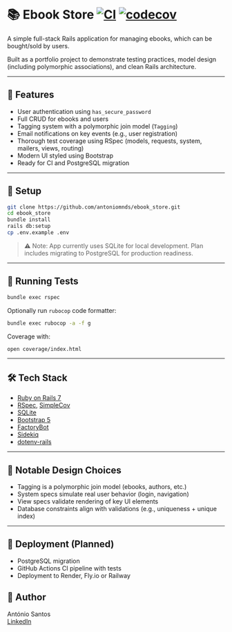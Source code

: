 # 📚 Ebook Store [![CI](https://github.com/antoniomnds/ebook_store/actions/workflows/ci.yml/badge.svg)](https://github.com/antoniomnds/ebook_store/actions/workflows/ci.yml) [![codecov](https://codecov.io/gh/antoniomnds/ebook_store/graph/badge.svg?token=4RCR91OHQG)](https://codecov.io/gh/antoniomnds/ebook_store)


A simple full-stack Rails application for managing ebooks, which can be bought/sold by users.

Built as a portfolio project to demonstrate testing practices, model design
(including polymorphic associations), and clean Rails architecture.

---

## 🚀 Features

- User authentication using `has_secure_password`
- Full CRUD for ebooks and users
- Tagging system with a polymorphic join model (`Tagging`)
- Email notifications on key events (e.g., user registration)
- Thorough test coverage using RSpec (models, requests, system, mailers, views, routing)
- Modern UI styled using Bootstrap
- Ready for CI and PostgreSQL migration

---

## 🔧 Setup

```bash
git clone https://github.com/antoniomnds/ebook_store.git
cd ebook_store
bundle install
rails db:setup
cp .env.example .env
```

> ⚠️ Note: App currently uses SQLite for local development. Plan includes migrating to PostgreSQL for production readiness.

---

## 🧪 Running Tests

```bash
bundle exec rspec
```

Optionally run `rubocop` code formatter:
```bash
bundle exec rubocop -a -f g
```

Coverage with:
```bash
open coverage/index.html
```


---

## 🛠️ Tech Stack
- [Ruby on Rails 7](https://github.com/rails/rails)
- [RSpec](https://github.com/rspec/rspec-rails), [SimpleCov](https://github.com/simplecov-ruby/simplecov)
- [SQLite](https://github.com/sparklemotion/sqlite3-ruby)
- [Bootstrap 5](https://github.com/twbs/bootstrap-rubygem)
- [FactoryBot](https://github.com/thoughtbot/factory_bot) 
- [Sidekiq](https://github.com/sidekiq/sidekiq)
- [dotenv-rails](https://github.com/bkeepers/dotenv)


---

## 🧠 Notable Design Choices
- Tagging is a polymorphic join model (ebooks, authors, etc.)
- System specs simulate real user behavior (login, navigation)
- View specs validate rendering of key UI elements
- Database constraints align with validations (e.g., uniqueness + unique index)


---

## 🚀 Deployment (Planned)

- PostgreSQL migration
- GitHub Actions CI pipeline with tests
- Deployment to Render, Fly.io or Railway

## 👤 Author

António Santos  
[LinkedIn](https://www.linkedin.com/in/antonio-dantas-santos/)
